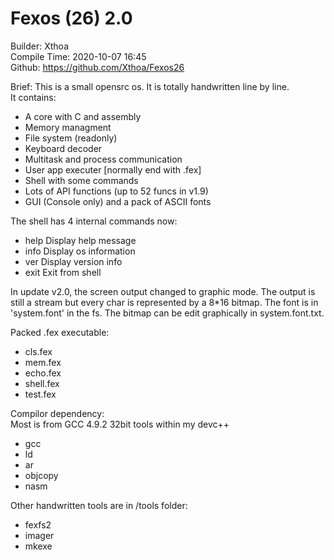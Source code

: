 # Fexos (26) 2.0 
Builder: Xthoa  
Compile Time: 2020-10-07 16:45  
Github: https://github.com/Xthoa/Fexos26

Brief:
This is a small opensrc os.
It is totally handwritten line by line.  
It contains:  
- A core with C and assembly
- Memory managment
- File system (readonly)
- Keyboard decoder
- Multitask and process communication
- User app executer [normally end with .fex]
- Shell with some commands
- Lots of API functions (up to 52 funcs in v1.9)
- GUI (Console only) and a pack of ASCII fonts

The shell has 4 internal commands now:  
- help		Display help message
- info		Display os information
- ver		Display version info
- exit		Exit from shell

In update v2.0, the screen output changed to graphic mode. 
The output is still a stream but every char is represented 
by a 8*16 bitmap. The font is in 'system.font' in the fs.
The bitmap can be edit graphically in system.font.txt.

Packed .fex executable:
- cls.fex
- mem.fex
- echo.fex
- shell.fex
- test.fex

Compilor dependency:  
Most is from GCC 4.9.2 32bit tools within my devc++  
- gcc
- ld
- ar
- objcopy
- nasm

Other handwritten tools are in /tools folder:
- fexfs2
- imager
- mkexe

